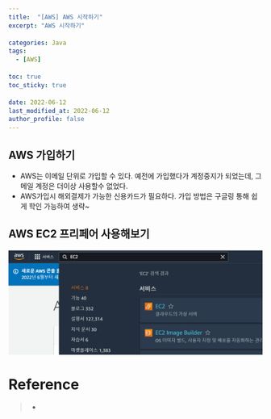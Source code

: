 ```yaml
---
title:  "[AWS] AWS 시작하기"
excerpt: "AWS 시작하기"

categories: Java
tags:
  - [AWS]

toc: true
toc_sticky: true
 
date: 2022-06-12
last_modified_at: 2022-06-12
author_profile: false     
---
```


## AWS 가입하기

  - AWS는 이메일 단위로 가입할 수 있다. 예전에 가입했다가 계정중지가 되었는데, 그 메일 계정은 더이상 사용할수 없었다. 
  - AWS가입시 해외결제가 가능한 신용카드가 필요하다. 가입 방법은 구글링 통해 쉽게 학인 가능하여 생략~

## AWS EC2 프리페어 사용해보기

![image1](/assets/images/page10/img1.PNG)

# Reference

> - 
